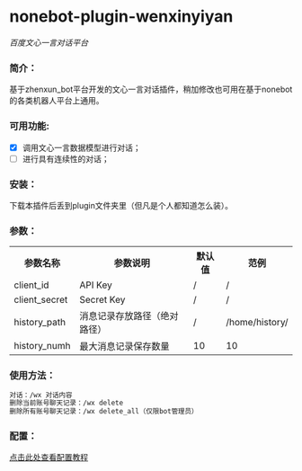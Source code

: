 # nonebot-plugin-wenxinyiyan

_百度文心一言对话平台_

</div>

### 简介：
基于zhenxun_bot平台开发的文心一言对话插件，稍加修改也可用在基于nonebot的各类机器人平台上通用。

### 可用功能:
+ [x] 调用文心一言数据模型进行对话；
+ [ ] 进行具有连续性的对话；

### 安装：
下载本插件后丢到plugin文件夹里（但凡是个人都知道怎么装）。

### 参数：
<table>
  <tr>
    <th>参数名称</th>
    <th>参数说明</th>
    <th>默认值</th>
    <th>范例</th>
  </tr>
  <tr>
    <td>client_id</td>
    <td>API Key</td>
    <td>/</td>
    <td>/</td>
  </tr>
  <tr>
    <td>client_secret</td>
    <td>Secret Key</td>
    <td>/</td>
    <td>/</td>
  </tr>
  <tr>
    <td>history_path</td>
    <td>消息记录存放路径（绝对路径）</td>
    <td>/</td>
    <td>/home/history/</td>
  </tr>
  <tr>
    <td>history_numh</td>
    <td>最大消息记录保存数量</td>
    <td>10</td>
    <td>10</td>
  </tr>
</table>

### 使用方法：
```bash
对话：/wx 对话内容
删除当前账号聊天记录：/wx delete
删除所有账号聊天记录：/wx delete_all（仅限bot管理员）
```

### 配置：
[点击此处查看配置教程](https://github.com/barryblueice/nonebot_yiyan/wiki/%E5%A6%82%E4%BD%95%E9%85%8D%E7%BD%AE%E6%9C%BA%E5%99%A8%E4%BA%BA)
